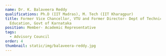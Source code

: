 ```yaml
---
name: Dr. K. Balaveera Reddy
qualifications: Ph.D (IIT Madras), M. Tech (IIT Kharagpur)
title: Former Vice Chancellor, VTU and Former Director- Dept of Technical
  Education, Govt of Karnataka
position: Member- Academic Representative
tags:
  - Advisory Council
order: 4
thumbnail: static/img/balaveera-reddy.jpg
---
```


